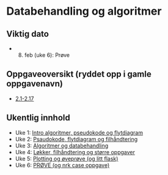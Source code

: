 # Databehandling og algoritmer

## Viktig dato

- 8. feb (uke 6): Prøve

## Oppgaveoversikt (ryddet opp i gamle oppgavenavn)
- [2.1-2.17](./oppgaver_oversikt/)

## Ukentlig innhold

- Uke 1: [Intro algoritmer, pseudokode og flytdiagram](./uke1)
- Uke 2: [Psaudokode, flytdiagram og filhåndtering](./uke2)
- Uke 3: [Algoritmer og databehandling](./uke3)
- Uke 4: [Løkker, filhåndtering og større oppgaver](./uke4/)
- Uke 5: [Plotting og øveprøve (og litt flask)](./uke5)
- Uke 6: [PRØVE (og nrk case oppgave)](./uke6-prove/)
